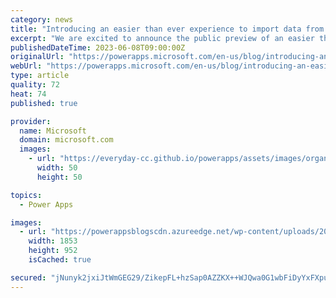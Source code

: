 ```yaml
---
category: news
title: "Introducing an easier than ever experience to import data from Excel"
excerpt: "We are excited to announce the public preview of an easier than ever import from Excel experience. You can now upload your Excel files and turn them into full functional Dataverse tables as well as responsive canvas apps in a one-stop experience. Moreover, when Copilot is enabled, it will assist with"
publishedDateTime: 2023-06-08T09:00:00Z
originalUrl: "https://powerapps.microsoft.com/en-us/blog/introducing-an-easier-than-ever-experience-to-import-data-from-excel/"
webUrl: "https://powerapps.microsoft.com/en-us/blog/introducing-an-easier-than-ever-experience-to-import-data-from-excel/"
type: article
quality: 72
heat: 74
published: true

provider:
  name: Microsoft
  domain: microsoft.com
  images:
    - url: "https://everyday-cc.github.io/powerapps/assets/images/organizations/microsoft.com-50x50.jpg"
      width: 50
      height: 50

topics:
  - Power Apps

images:
  - url: "https://powerappsblogscdn.azureedge.net/wp-content/uploads/2023/06/Excel2DV-table-preview.png"
    width: 1853
    height: 952
    isCached: true

secured: "jNunyk2jxiJtWmGEG29/ZikepFL+hzSap0AZZKX++WJQwa0G1wbFiDyYxFXpuL2Lu4ebQkR5L0OVttczxpN2FyYaLCHCaDWh+8+PLKsPozfkuKwiDPBnpkuQUVVAHiM0lbOjGN4wrI/ktT4XvUWSd5T8luhNHiG9c8IDDfMhG1AKFEeOSaqBt+aD5khh4hCR5hkEwWFKgJ+ebNzJzTeJbW5nQc3wGpAY5PBt8sl06/rCnnVcAwzzytV8F+t5HWrCdLP+BK1LaPHDMiUYWVQFBI9qKB3FyKR5LAWkmLTFPe5aZQLcuJgpoExuWZcKvB+jMz0QJ1syWxZ3FPUnDqaTKgjvYmDNAgb4cmFbGWs7z58=;KNLgyQtUpd8fAwobo9t3bw=="
---
```



